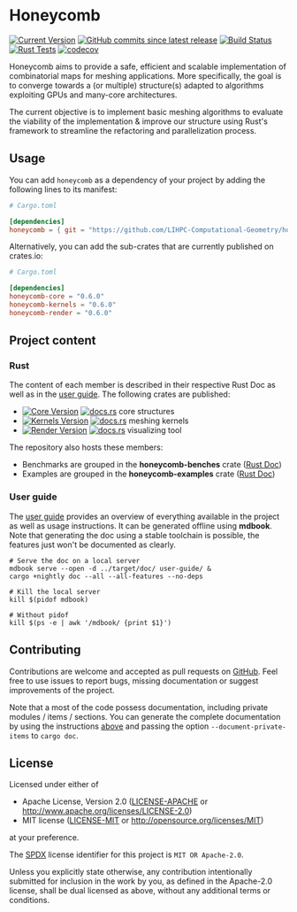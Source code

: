 # Honeycomb

[![Current Version](https://img.shields.io/crates/v/honeycomb-render?label=latest%20release)][CIOHC]
[![GitHub commits since latest release](https://img.shields.io/github/commits-since/LIHPC-Computational-Geometry/honeycomb/latest)][GH]
[![Build Status](https://github.com/LIHPC-Computational-Geometry/honeycomb/actions/workflows/build.yml/badge.svg)](https://github.com/LIHPC-Computational-Geometry/honeycomb/actions/workflows/build.yml)
[![Rust Tests](https://github.com/LIHPC-Computational-Geometry/honeycomb/actions/workflows/rust-test.yml/badge.svg)](https://github.com/LIHPC-Computational-Geometry/honeycomb/actions/workflows/rust-test.yml)
[![codecov](https://codecov.io/github/LIHPC-Computational-Geometry/honeycomb/graph/badge.svg?token=QSN0TWFXO1)](https://codecov.io/github/LIHPC-Computational-Geometry/honeycomb)

Honeycomb aims to provide a safe, efficient and scalable implementation of combinatorial maps for meshing applications. 
More specifically, the goal is to converge towards a (or multiple) structure(s) adapted to algorithms exploiting GPUs 
and many-core architectures.

The current objective is to implement basic meshing algorithms to evaluate the viability of the implementation & improve
our structure using Rust's framework to streamline the refactoring and parallelization process.

## Usage

You can add `honeycomb` as a dependency of your project by adding the following lines to its manifest:

```toml
# Cargo.toml

[dependencies]
honeycomb = { git = "https://github.com/LIHPC-Computational-Geometry/honeycomb" }
```

Alternatively, you can add the sub-crates that are currently published on crates.io:

```toml
# Cargo.toml

[dependencies]
honeycomb-core = "0.6.0"
honeycomb-kernels = "0.6.0"
honeycomb-render = "0.6.0"
```


## Project content

### Rust

The content of each member is described in their respective Rust Doc as well as in the [user guide][UGW]. The following
crates are published:

- [![Core Version](https://img.shields.io/crates/v/honeycomb-core?label=honeycomb-core)][CIOHC] [![docs.rs](https://docs.rs/honeycomb-core/badge.svg)][DOCHC]
  core structures
- [![Kernels Version](https://img.shields.io/crates/v/honeycomb-kernels?label=honeycomb-kernels)][CIOHK] [![docs.rs](https://docs.rs/honeycomb-kernels/badge.svg)][DOCHK]
  meshing kernels
- [![Render Version](https://img.shields.io/crates/v/honeycomb-render?label=honeycomb-render)][CIOHR] [![docs.rs](https://docs.rs/honeycomb-render/badge.svg)][DOCHR]
  visualizing tool

The repository also hosts these members:

- Benchmarks are grouped in the **honeycomb-benches** crate ([Rust Doc][DOCHB])
- Examples are grouped in the **honeycomb-examples** crate ([Rust Doc][DOCHU])

### User guide

The [user guide][UG] provides an overview of everything available in the project as well as usage instructions. It can 
be generated offline using **mdbook**. Note that generating the doc using a stable toolchain is possible, the features 
just won't be documented as clearly.

```shell
# Serve the doc on a local server
mdbook serve --open -d ../target/doc/ user-guide/ &
cargo +nightly doc --all --all-features --no-deps
```

```shell
# Kill the local server
kill $(pidof mdbook) 

# Without pidof
kill $(ps -e | awk '/mdbook/ {print $1}')
```


## Contributing

Contributions are welcome and accepted as pull requests on [GitHub][GH]. Feel free to use issues to report bugs,
missing documentation or suggest improvements of the project.

Note that a most of the code possess documentation, including private modules / items / sections. You can generate
the complete documentation by using the instructions [above](#user-guide) and passing the option 
`--document-private-items` to `cargo doc`.

[GH]: https://github.com/LIHPC-Computational-Geometry/honeycomb


## License

Licensed under either of

* Apache License, Version 2.0
  ([LICENSE-APACHE](LICENSE-APACHE) or http://www.apache.org/licenses/LICENSE-2.0)
* MIT license
  ([LICENSE-MIT](LICENSE-MIT) or http://opensource.org/licenses/MIT)

at your preference.

The [SPDX](https://spdx.dev) license identifier for this project is `MIT OR Apache-2.0`.

Unless you explicitly state otherwise, any contribution intentionally submitted for inclusion in the work by you, as 
defined in the Apache-2.0 license, shall be dual licensed as above, without any additional terms or conditions.


[UG]: https://lihpc-computational-geometry.github.io/honeycomb/

[UGW]: https://lihpc-computational-geometry.github.io/honeycomb/project-structure/workspace.html

[DOCHC]: https://docs.rs/honeycomb-core/

[CIOHC]:https://crates.io/crates/honeycomb-core

[DOCHK]: https://docs.rs/honeycomb-kernels/

[CIOHK]: https://crates.io/crates/honeycomb-kernels

[DOCHR]: https://docs.rs/honeycomb-render/

[CIOHR]:https://crates.io/crates/honeycomb-render

[DOCHB]: https://lihpc-computational-geometry.github.io/honeycomb/honeycomb_benches/

[DOCHU]: https://lihpc-computational-geometry.github.io/honeycomb/honeycomb_utils/